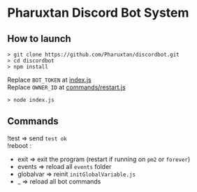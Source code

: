# Pharuxtan Discord Bot System 

## How to launch

```console
> git clone https://github.com/Pharuxtan/discordbot.git
> cd discordbot
> npm install
```

Replace `BOT_TOKEN` at [index.js](https://github.com/Pharuxtan/discordbot/blob/master/index.js#L23) \
Replace `OWNER_ID` at [commands/restart.js](https://github.com/Pharuxtan/discordbot/blob/master/commands/restart.js#L7)

```console
> node index.js
```

## Commands

!test => send `test ok` \
!reboot :
 - exit => exit the program (restart if running on `pm2` or `forever`)
 - events => reload all `events` folder
 - globalvar => reinit `initGlobalVariable.js`
 - _ => reload all bot commands
